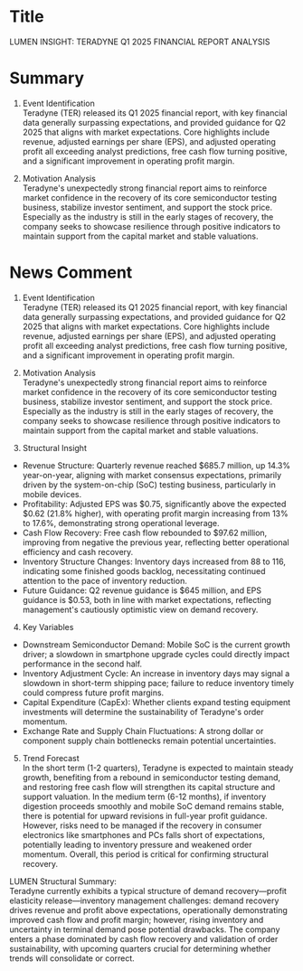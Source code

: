 # Title
LUMEN INSIGHT: TERADYNE Q1 2025 FINANCIAL REPORT ANALYSIS

# Summary
1. Event Identification  
Teradyne (TER) released its Q1 2025 financial report, with key financial data generally surpassing expectations, and provided guidance for Q2 2025 that aligns with market expectations. Core highlights include revenue, adjusted earnings per share (EPS), and adjusted operating profit all exceeding analyst predictions, free cash flow turning positive, and a significant improvement in operating profit margin.

2. Motivation Analysis  
Teradyne's unexpectedly strong financial report aims to reinforce market confidence in the recovery of its core semiconductor testing business, stabilize investor sentiment, and support the stock price. Especially as the industry is still in the early stages of recovery, the company seeks to showcase resilience through positive indicators to maintain support from the capital market and stable valuations.

# News Comment
1. Event Identification  
Teradyne (TER) released its Q1 2025 financial report, with key financial data generally surpassing expectations, and provided guidance for Q2 2025 that aligns with market expectations. Core highlights include revenue, adjusted earnings per share (EPS), and adjusted operating profit all exceeding analyst predictions, free cash flow turning positive, and a significant improvement in operating profit margin.

2. Motivation Analysis  
Teradyne's unexpectedly strong financial report aims to reinforce market confidence in the recovery of its core semiconductor testing business, stabilize investor sentiment, and support the stock price. Especially as the industry is still in the early stages of recovery, the company seeks to showcase resilience through positive indicators to maintain support from the capital market and stable valuations.

3. Structural Insight  
- Revenue Structure: Quarterly revenue reached $685.7 million, up 14.3% year-on-year, aligning with market consensus expectations, primarily driven by the system-on-chip (SoC) testing business, particularly in mobile devices.  
- Profitability: Adjusted EPS was $0.75, significantly above the expected $0.62 (21.8% higher), with operating profit margin increasing from 13% to 17.6%, demonstrating strong operational leverage.  
- Cash Flow Recovery: Free cash flow rebounded to $97.62 million, improving from negative the previous year, reflecting better operational efficiency and cash recovery.  
- Inventory Structure Changes: Inventory days increased from 88 to 116, indicating some finished goods backlog, necessitating continued attention to the pace of inventory reduction.  
- Future Guidance: Q2 revenue guidance is $645 million, and EPS guidance is $0.53, both in line with market expectations, reflecting management's cautiously optimistic view on demand recovery.

4. Key Variables  
- Downstream Semiconductor Demand: Mobile SoC is the current growth driver; a slowdown in smartphone upgrade cycles could directly impact performance in the second half.  
- Inventory Adjustment Cycle: An increase in inventory days may signal a slowdown in short-term shipping pace; failure to reduce inventory timely could compress future profit margins.  
- Capital Expenditure (CapEx): Whether clients expand testing equipment investments will determine the sustainability of Teradyne's order momentum.  
- Exchange Rate and Supply Chain Fluctuations: A strong dollar or component supply chain bottlenecks remain potential uncertainties.

5. Trend Forecast  
In the short term (1-2 quarters), Teradyne is expected to maintain steady growth, benefiting from a rebound in semiconductor testing demand, and restoring free cash flow will strengthen its capital structure and support valuation. In the medium term (6-12 months), if inventory digestion proceeds smoothly and mobile SoC demand remains stable, there is potential for upward revisions in full-year profit guidance. However, risks need to be managed if the recovery in consumer electronics like smartphones and PCs falls short of expectations, potentially leading to inventory pressure and weakened order momentum. Overall, this period is critical for confirming structural recovery.

LUMEN Structural Summary:  
Teradyne currently exhibits a typical structure of demand recovery—profit elasticity release—inventory management challenges: demand recovery drives revenue and profit above expectations, operationally demonstrating improved cash flow and profit margin; however, rising inventory and uncertainty in terminal demand pose potential drawbacks. The company enters a phase dominated by cash flow recovery and validation of order sustainability, with upcoming quarters crucial for determining whether trends will consolidate or correct.
